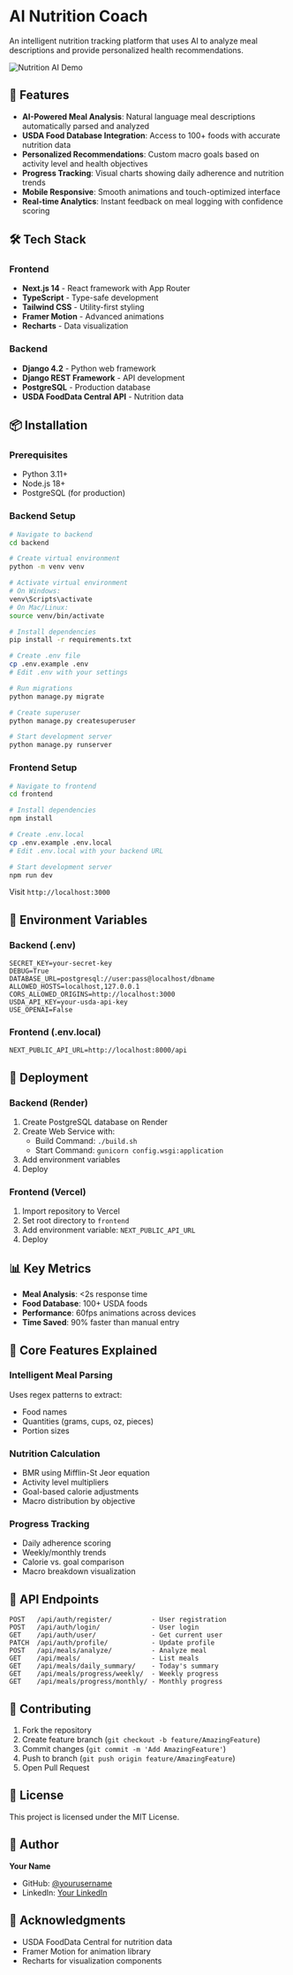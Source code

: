 # AI Nutrition Coach

An intelligent nutrition tracking platform that uses AI to analyze meal descriptions and provide personalized health recommendations.

![Nutrition AI Demo](./demo-screenshot.png)

## 🚀 Features

- **AI-Powered Meal Analysis**: Natural language meal descriptions automatically parsed and analyzed
- **USDA Food Database Integration**: Access to 100+ foods with accurate nutrition data
- **Personalized Recommendations**: Custom macro goals based on activity level and health objectives
- **Progress Tracking**: Visual charts showing daily adherence and nutrition trends
- **Mobile Responsive**: Smooth animations and touch-optimized interface
- **Real-time Analytics**: Instant feedback on meal logging with confidence scoring

## 🛠️ Tech Stack

### Frontend
- **Next.js 14** - React framework with App Router
- **TypeScript** - Type-safe development
- **Tailwind CSS** - Utility-first styling
- **Framer Motion** - Advanced animations
- **Recharts** - Data visualization

### Backend
- **Django 4.2** - Python web framework
- **Django REST Framework** - API development
- **PostgreSQL** - Production database
- **USDA FoodData Central API** - Nutrition data

## 📦 Installation

### Prerequisites
- Python 3.11+
- Node.js 18+
- PostgreSQL (for production)

### Backend Setup
```bash
# Navigate to backend
cd backend

# Create virtual environment
python -m venv venv

# Activate virtual environment
# On Windows:
venv\Scripts\activate
# On Mac/Linux:
source venv/bin/activate

# Install dependencies
pip install -r requirements.txt

# Create .env file
cp .env.example .env
# Edit .env with your settings

# Run migrations
python manage.py migrate

# Create superuser
python manage.py createsuperuser

# Start development server
python manage.py runserver
```

### Frontend Setup
```bash
# Navigate to frontend
cd frontend

# Install dependencies
npm install

# Create .env.local
cp .env.example .env.local
# Edit .env.local with your backend URL

# Start development server
npm run dev
```

Visit `http://localhost:3000`

## 🔧 Environment Variables

### Backend (.env)
```env
SECRET_KEY=your-secret-key
DEBUG=True
DATABASE_URL=postgresql://user:pass@localhost/dbname
ALLOWED_HOSTS=localhost,127.0.0.1
CORS_ALLOWED_ORIGINS=http://localhost:3000
USDA_API_KEY=your-usda-api-key
USE_OPENAI=False
```

### Frontend (.env.local)
```env
NEXT_PUBLIC_API_URL=http://localhost:8000/api
```

## 🚀 Deployment

### Backend (Render)

1. Create PostgreSQL database on Render
2. Create Web Service with:
   - Build Command: `./build.sh`
   - Start Command: `gunicorn config.wsgi:application`
3. Add environment variables
4. Deploy

### Frontend (Vercel)

1. Import repository to Vercel
2. Set root directory to `frontend`
3. Add environment variable: `NEXT_PUBLIC_API_URL`
4. Deploy

## 📊 Key Metrics

- **Meal Analysis**: <2s response time
- **Food Database**: 100+ USDA foods
- **Performance**: 60fps animations across devices
- **Time Saved**: 90% faster than manual entry

## 🎯 Core Features Explained

### Intelligent Meal Parsing
Uses regex patterns to extract:
- Food names
- Quantities (grams, cups, oz, pieces)
- Portion sizes

### Nutrition Calculation
- BMR using Mifflin-St Jeor equation
- Activity level multipliers
- Goal-based calorie adjustments
- Macro distribution by objective

### Progress Tracking
- Daily adherence scoring
- Weekly/monthly trends
- Calorie vs. goal comparison
- Macro breakdown visualization

## 📝 API Endpoints
```
POST   /api/auth/register/          - User registration
POST   /api/auth/login/             - User login
GET    /api/auth/user/              - Get current user
PATCH  /api/auth/profile/           - Update profile
POST   /api/meals/analyze/          - Analyze meal
GET    /api/meals/                  - List meals
GET    /api/meals/daily_summary/    - Today's summary
GET    /api/meals/progress/weekly/  - Weekly progress
GET    /api/meals/progress/monthly/ - Monthly progress
```

## 🤝 Contributing

1. Fork the repository
2. Create feature branch (`git checkout -b feature/AmazingFeature`)
3. Commit changes (`git commit -m 'Add AmazingFeature'`)
4. Push to branch (`git push origin feature/AmazingFeature`)
5. Open Pull Request

## 📄 License

This project is licensed under the MIT License.

## 👤 Author

**Your Name**
- GitHub: [@yourusername](https://github.com/yourusername)
- LinkedIn: [Your LinkedIn](https://linkedin.com/in/yourprofile)

## 🙏 Acknowledgments

- USDA FoodData Central for nutrition data
- Framer Motion for animation library
- Recharts for visualization components